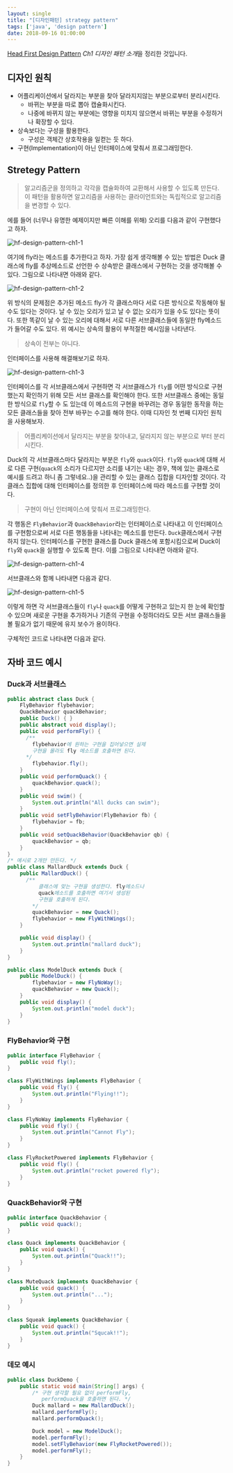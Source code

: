 ```yaml
---
layout: single
title: "[디자인패턴] strategy pattern"
tags: ['java', 'design pattern']
date: 2018-09-16 01:00:00
---
```


[Head First Design Pattern](http://www.yes24.com/24/goods/1778966?scode=032&OzSrank=1) *Ch1 디자인 패턴 소개*을 정리한 것입니다.

## 디자인 원칙

* 어플리케이션에서 달라지는 부분을 찾아 달라지지않는 부분으로부터 분리시킨다.
  * 바뀌는 부분을 따로 뽑아 캡슐화시킨다.
  * 나중에 바뀌지 않는 부분에는 영향을 미치지 않으면서 바뀌는 부분을 수정하거나 확장할 수 있다.
* 상속보다는 구성을 활용한다.
  * 구성은 객체간 상호작용을 일컫는 듯 하다.
* 구현(Implementation)이 아닌 인터페이스에 맞춰서 프로그래밍한다.

## Stretegy Pattern

> 알고리즘군을 정의하고 각각을 캡슐화하여 교환해서 사용할 수 있도록 만든다. 이 패턴을 활용하면 알고리즘을 사용하는 클라이언트와는 독립적으로 알고리즘을 변경할 수 있다.

에를 들어 (너무나 유명한 예제이지만 빠른 이해를 위해) 오리를 다음과 같이 구현했다고 하자.

![hf-design-pattern-ch1-1](/assets/hf-design-pattern-ch1/hf-design-pattern-ch1-1.svg)

여기에 fly라는 메소드를 추가한다고 하자. 가장 쉽게 생각해볼 수 있는 방법은 Duck 클래스에 fly를 추상메소드로 선언한 수 상속받은 클래스에서 구현하는 것을 생각해볼 수 있다. 그림으로 나타내면 아래와 같다.

![hf-design-pattern-ch1-2](/assets/hf-design-pattern-ch1/hf-design-pattern-ch1-2.svg)

위 방식의 문제점은 추가된 메소드 fly가 각 클래스마다 서로 다른 방식으로 작동해야 될 수도 있다는 것이다. 날 수 있는 오리가 있고 날 수 없는 오리가 있을 수도 있다는 뜻이다. 또한 똑같이 날 수 있는 오리에 대해서 서로 다른 서브클래스들에 동일한 fly메소드가 들어갈 수도 있다. 위 예시는 상속의 활용이 부적절한 예시임을 나타낸다.

> 상속이 전부는 아니다.

인터페이스를 사용해 해결해보기로 하자.

![hf-design-pattern-ch1-3](/assets/hf-design-pattern-ch1/hf-design-pattern-ch1-3.svg)

인터페이스를 각 서브클래스에서 구현하면 각 서브클래스가 `fly`를 어떤 방식으로 구현했는지 확인하기 위해 모든 서브 클래스를 확인해야 한다. 또한 서브클래스 중에는 동일한 방식으로 `fly`할 수 도 있는데 이 메소드의 구현을 바꾸려는 경우 동일한 동작을 하는 모든 클래스들을 찾아 전부 바꾸는 수고를 해야 한다. 이때 디자인 첫 번째 디자인 원칙을 사용해보자.

> 어플리케이션에서 달라지는 부분을 찾아내고, 달라지지 않는 부분으로 부터 분리시킨다.

Duck의 각 서브클래스마다 달라지는 부분은 `fly`와 `quack`이다. `fly`와 `quack`에 대해 서로 다른 구현(`quack`의 소리가 다르지만 소리를 내기는 내는 경우, 책에 있는 클래스로 예시를 드려고 하니 좀 그렇네요..)을 관리할 수 있는 클래스 집합을 디자인할 것이다. 각 클래스 집합에 대해 인터페이스를 정의한 후 인터페이스에 따라 메소드를 구현할 것이다.

> 구현이 아닌 인터페이스에 맞춰서 프로그래밍한다.

각 행동은 `FlyBehavior`과 `QuackBehavior`라는 인터페이스로 나타내고 이 인터페이스를 구현함으로써 서로 다른 행동들을 나타내는 메소드를 만든다. `Duck`클래스에서 구현하지 않는다. 인터페이스를 구현한 클래스를 Duck 클래스에 포함시킴으로써 Duck이 `fly`와 `quack`을 실행할 수 있도록 한다. 이를 그림으로 나타내면 아래와 같다.

![hf-design-pattern-ch1-4](/assets/hf-design-pattern-ch1/hf-design-pattern-ch1-4.svg)

서브클래스와 함께 나타내면 다음과 같다.

![hf-design-pattern-ch1-5](/assets/hf-design-pattern-ch1/hf-design-pattern-ch1-5.svg)

이렇게 하면 각 서브클래스들이 `fly`나 `quack`를 어떻게 구현하고 있는지 한 눈에 확인할 수 있으며 새로운 구현을 추가하거나 기존의 구현을 수정하더라도 모든 서브 클래스들을 볼 필요가 없기 때문에 유지 보수가 용이하다.

구체적인 코드로 나타내면 다음과 같다.


## 자바 코드 예시
### Duck과 서브클래스
```java
public abstract class Duck {
    FlyBehavior flybehavior;
    QuackBehavior quackBehavior;
    public Duck() { }
    public abstract void display();
    public void performFly() {
      /** 
        flybehavior에 원하는 구현을 집어넣으면 실제 
        구현을 몰라도 fly 메소드를 호출하면 된다.  
      */
        flybehavior.fly();
    }
    public void performQuack() {
        quackBehavior.quack();
    }
    public void swim() {
        System.out.println("All ducks can swim");
    }
    public void setFlyBehavior(FlyBehavior fb) {
        flybehavior = fb;
    }
    public void setQuackBehavior(QuackBehavior qb) {
        quackBehavior = qb;
    }
}
/* 예시로 2개만 만든다. */
public class MallardDuck extends Duck {
    public MallardDuck() {
      /**
          클래스에 맞는 구현을 생성한다. fly메소드나 
          quack메소드를 호출하면 여기서 생성된 
          구현을 호출하게 된다.
        */
        quackBehavior = new Quack();
        flybehavior = new FlyWithWings();
    }

    public void display() {
        System.out.println("mallard duck");
    }
}

public class ModelDuck extends Duck {
    public ModelDuck() {
        flybehavior = new FlyNoWay();
        quackBehavior = new Quack();
    }
    public void display() {
        System.out.println("model duck");
    }
}
```

### FlyBehavior와 구현
```java
public interface FlyBehavior {
    public void fly();
}

class FlyWithWings implements FlyBehavior {
    public void fly() {
        System.out.println("Flying!!");
    }
}

class FlyNoWay implements FlyBehavior {
    public void fly() {
        System.out.println("Cannot Fly");
    }
}

class FlyRocketPowered implements FlyBehavior {
    public void fly() {
        System.out.println("rocket powered fly");
    }
}
```

### QuackBehavior와 구현
```java
public interface QuackBehavior {
    public void quack();
}

class Quack implements QuackBehavior {
    public void quack() {
        System.out.println("Quack!!");
    }
}

class MuteQuack implements QuackBehavior {
    public void quack() {
        System.out.println("...");
    }
}

class Squeak implements QuackBehavior {
    public void quack() {
        System.out.println("Squcak!!");
    }
}
```

### 데모 예시
```java
public class DuckDemo {
    public static void main(String[] args) {
        /* 구현 생각할 필요 없이 performFly,
           performQuack을 호출하면 된다. */
        Duck mallard = new MallardDuck();
        mallard.performFly();
        mallard.performQuack();

        Duck model = new ModelDuck();
        model.performFly();
        model.setFlyBehavior(new FlyRocketPowered());
        model.performFly();
    }
}
```